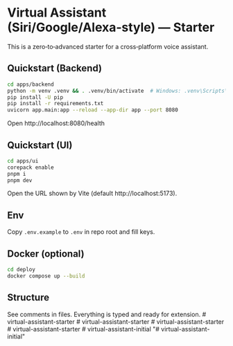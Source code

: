 # Virtual Assistant (Siri/Google/Alexa‑style) — Starter

This is a zero‑to‑advanced starter for a cross‑platform voice assistant.

## Quickstart (Backend)
```bash
cd apps/backend
python -m venv .venv && . .venv/bin/activate  # Windows: .venv\Scripts\activate
pip install -U pip
pip install -r requirements.txt
uvicorn app.main:app --reload --app-dir app --port 8080
```

Open http://localhost:8080/health

## Quickstart (UI)
```bash
cd apps/ui
corepack enable
pnpm i
pnpm dev
```
Open the URL shown by Vite (default http://localhost:5173).

## Env
Copy `.env.example` to `.env` in repo root and fill keys.

## Docker (optional)
```bash
cd deploy
docker compose up --build
```

## Structure
See comments in files. Everything is typed and ready for extension.
#   v i r t u a l - a s s i s t a n t - s t a r t e r  
 #   v i r t u a l - a s s i s t a n t - s t a r t e r  
 #   v i r t u a l - a s s i s t a n t - s t a r t e r  
 #   v i r t u a l - a s s i s t a n t - s t a r t e r  
 #   v i r t u a l - a s s i s t a n t - i n i t i a l  
 "# virtual-assistant-initial" 
